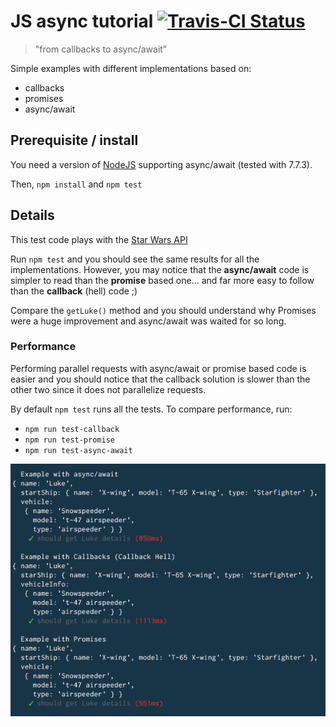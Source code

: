 # JS async tutorial   [![Travis-CI Status](https://travis-ci.org/pierreroth64/js-async-tutorial.svg?branch=master)](https://travis-ci.org/pierreroth64/js-async-tutorial)

> "from callbacks to async/await"

Simple examples with different implementations based on:
+ callbacks
+ promises
+ async/await

## Prerequisite / install

You need a version of [NodeJS](https://nodejs.org/) supporting async/await (tested with 7.7.3).

Then, `npm install` and `npm test`

## Details

This test code plays with the [Star Wars API](https://swapi.co/)

Run `npm test` and you should see the same results for all the implementations. However, you may notice that the **async/await** code is simpler to read than the **promise** based one... and far more easy to follow than the **callback** (hell) code ;)

Compare the `getLuke()` method and you should understand why Promises were a huge improvement and async/await was waited for so long.

### Performance

Performing parallel requests with async/await or promise based code is easier and you should notice that the callback solution is slower than the other two since it does not parallelize requests.

By default `npm test` runs all the tests. To compare performance, run:
+ `npm run test-callback`
+ `npm run test-promise`
+ `npm run test-async-await`

![Test run](./test_run.png?raw=true "Test run")

